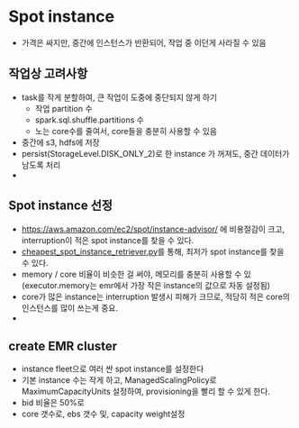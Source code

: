 # Spot instance
- 가격은 싸지만, 중간에 인스턴스가 반환되어, 작업 중 이던게 사라질 수 있음

## 작업상 고려사항
- task를 작게 분할하여, 큰 작업이 도중에 중단되지 않게 하기
  - 작업 partition 수
  - spark.sql.shuffle.partitions 수
  - 노는 core수를 줄여서, core들을 충분히 사용할 수 있음
- 중간에 s3, hdfs에 저장
- persist(StorageLevel.DISK_ONLY_2)로 한 instance 가 꺼져도, 중간 데이터가 남도록 처리
- 

## Spot instance 선정
- https://aws.amazon.com/ec2/spot/instance-advisor/ 에 비용절감이 크고, interruption이 적은 spot instance를 찾을 수 있다.
- [cheapest_spot_instance_retriever.py](cheapest_spot_instance_retriever.py)를 통해, 최저가 spot instance를 찾을 수 있다.
- memory / core 비율이 비슷한 걸 써야, 메모리를 충분히 사용할 수 있 (executor.memory는 emr에서 가장 작은 instance의 값으로 자동 설정됨)
- core가 많은 instance는 interruption 발생시 피해가 크므로, 적당히 적은 core의 인스턴스를 많이 쓰는게 중요.
- 

## create EMR cluster
- instance fleet으로 여러 싼 spot instance를 설정한다
- 기본 instance 수는 작게 하고, ManagedScalingPolicy로 MaximumCapacityUnits 설정하여, provisioning을 빨리 할 수 있게 한다.
- bid 비율은 50%로
- core 갯수로, ebs 갯수 및, capacity weight설정